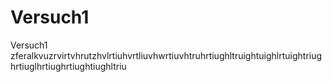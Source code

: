 # Versuch1
Versuch1  zferalkvuzrvirtvhrutzhvlrtiuhvrtliuvhwrtiuvhtruhrtiughltruightuighlrtuightriughrtiuglhrtiughrtiughtiughltriu
